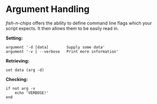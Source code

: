 # Argument Handling
*fish-n-chips* offers the ability to define command line flags which your script expects. It then allows them to be easily read in.

**Setting:**
```fish
argument '-d [data]        Supply some data'
argument '-v | --verbose   Print more information'
```

**Retrieving:**
```fish
set data (arg -d)
```

**Checking:**
```fish
if not arg -v
	echo 'VERBOSE!'
end
```
